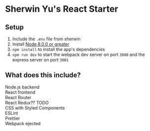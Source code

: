# Sherwin Yu's React Starter


## **Setup**
1. Include the `.env` file from sherwin
2. Install [Node 8.0.0 or greater](https://nodejs.org)
3. `npm install` to install the app's dependencies
4. `npm run dev` to start the webpack dev server on port `3000` and the express server on port `3001`

## **What does this include?**

Node.js backend <br/>
React frontend <br/>
React Router <br/>
React Redux?? TODO <br/>
CSS with Styled Components <br/>
ESLint <br/>
Prettier <br/>
Webpack ejected <br/>
